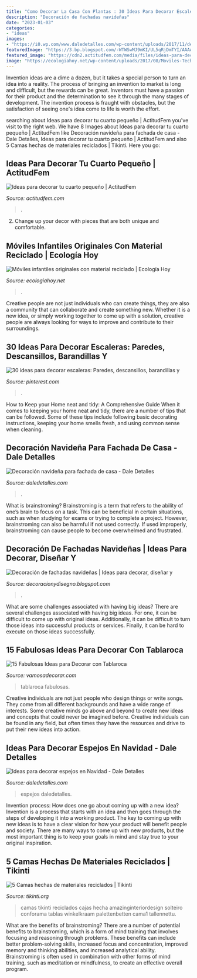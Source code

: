 ```yaml
---
title: "Como Decorar La Casa Con Plantas : 30 Ideas Para Decorar Escaleras: Paredes, Descansillos, Barandillas Y"
description: "Decoración de fachadas navideñas"
date: "2023-01-03"
categories:
- "ideas"
images:
- "https://i0.wp.com/www.daledetalles.com/wp-content/uploads/2017/11/decorar-espejos-en-navidad5.jpg?resize=550%2C733"
featuredImage: "https://3.bp.blogspot.com/-WTWSwMJ9mKI/UL5qRjDmTYI/AAAAAAAAb6M/7m1mqgfWnkU/s1600/fachada-de-navidad5.jpg"
featured_image: "https://cdn2.actitudfem.com/media/files/ideas-para-decorar-tu-cuarto-pequeno_0.jpg"
image: "https://ecologiahoy.net/wp-content/uploads/2017/08/Moviles-Techo-6.jpg"
---
```



Invention ideas are a dime a dozen, but it takes a special person to turn an idea into a reality. The process of bringing an invention to market is long and difficult, but the rewards can be great. Inventors must have a passion for their product and the determination to see it through the many stages of development. The invention process is fraught with obstacles, but the satisfaction of seeing one's idea come to life is worth the effort.

	

		
searching about Ideas para decorar tu cuarto pequeño | ActitudFem you've visit to the right web. We have 8 Images about Ideas para decorar tu cuarto pequeño | ActitudFem like Decoración navideña para fachada de casa - Dale Detalles, Ideas para decorar tu cuarto pequeño | ActitudFem and also 5 Camas hechas de materiales reciclados | Tikinti. Here you go:
		
    
## Ideas Para Decorar Tu Cuarto Pequeño | ActitudFem

<img loading=lazy src="https://cdn2.actitudfem.com/media/files/ideas-para-decorar-tu-cuarto-pequeno_0.jpg" onerror="this.onerror=null;this.src='https://tse4.mm.bing.net/th?id=OIP.IiTTc-l2Ovpakiz8VNzIZQHaFj&amp;pid=15.1';" alt="Ideas para decorar tu cuarto pequeño | ActitudFem">

_Source: actitudfem.com_

>. 

	

2. Change up your decor with pieces that are both unique and comfortable.

    
## Móviles Infantiles Originales Con Material Reciclado | Ecología Hoy

<img loading=lazy src="https://ecologiahoy.net/wp-content/uploads/2017/08/Moviles-Techo-6.jpg" onerror="this.onerror=null;this.src='https://tse3.mm.bing.net/th?id=OIP.xtSEAtYJ27K-YzpwuzqW5QHaNM&amp;pid=15.1';" alt="Móviles infantiles originales con material reciclado | Ecología Hoy">

_Source: ecologiahoy.net_

>. 

	

Creative people are not just individuals who can create things, they are also a community that can collaborate and create something new. Whether it is a new idea, or simply working together to come up with a solution, creative people are always looking for ways to improve and contribute to their surroundings.

    
## 30 Ideas Para Decorar Escaleras: Paredes, Descansillos, Barandillas Y

<img loading=lazy src="https://i.pinimg.com/736x/59/4f/6b/594f6b96913d80d7854ad56436468cd6.jpg" onerror="this.onerror=null;this.src='https://tse1.mm.bing.net/th?id=OIP.0o-SN5CaeldFzrnUTck9ywHaJ4&amp;pid=15.1';" alt="30 ideas para decorar escaleras: Paredes, descansillos, barandillas y">

_Source: pinterest.com_

>. 

	

How to Keep your Home neat and tidy: A Comprehensive Guide
When it comes to keeping your home neat and tidy, there are a number of tips that can be followed. Some of these tips include following basic decorating instructions, keeping your home smells fresh, and using common sense when cleaning.

    
## Decoración Navideña Para Fachada De Casa - Dale Detalles

<img loading=lazy src="https://www.daledetalles.com/wp-content/uploads/2020/09/decoracion-navideña-para-fachada5.jpg" onerror="this.onerror=null;this.src='https://tse1.mm.bing.net/th?id=OIP.lyhj-bTABnJD90ie4O-NbQHaLH&amp;pid=15.1';" alt="Decoración navideña para fachada de casa - Dale Detalles">

_Source: daledetalles.com_

>. 

	

What is brainstroming?
Brainstroming is a term that refers to the ability of one’s brain to focus on a task. This can be beneficial in certain situations, such as when studying for exams or trying to complete a project. However, brainstroming can also be harmful if not used correctly. If used improperly, brainstroming can cause people to become overwhelmed and frustrated.

    
## Decoración De Fachadas Navideñas | Ideas Para Decorar, Diseñar Y

<img loading=lazy src="https://3.bp.blogspot.com/-WTWSwMJ9mKI/UL5qRjDmTYI/AAAAAAAAb6M/7m1mqgfWnkU/s1600/fachada-de-navidad5.jpg" onerror="this.onerror=null;this.src='https://tse1.mm.bing.net/th?id=OIP.PPQdmkD7xhJh_QEBjb5OmAAAAA&amp;pid=15.1';" alt="Decoración de fachadas navideñas | Ideas para decorar, diseñar y">

_Source: decoracionydisegno.blogspot.com_

>. 

	

What are some challenges associated with having big ideas?
There are several challenges associated with having big ideas. For one, it can be difficult to come up with original ideas. Additionally, it can be difficult to turn those ideas into successful products or services. Finally, it can be hard to execute on those ideas successfully.

    
## 15 Fabulosas Ideas Para Decorar Con Tablaroca

<img loading=lazy src="http://vamosadecorar.com/wp-content/uploads/2017/11/deco-tablaroca-28.jpg" onerror="this.onerror=null;this.src='https://tse1.mm.bing.net/th?id=OIP.Zl24lO1UagiXMqlGEuuv6wHaJ4&amp;pid=15.1';" alt="15 Fabulosas Ideas para Decorar con Tablaroca">

_Source: vamosadecorar.com_

>tablaroca fabulosas. 

	

Creative individuals are not just people who design things or write songs. They come from all different backgrounds and have a wide range of interests. Some creative minds go above and beyond to create new ideas and concepts that could never be imagined before. Creative individuals can be found in any field, but often times they have the resources and drive to put their new ideas into action.

    
## Ideas Para Decorar Espejos En Navidad - Dale Detalles

<img loading=lazy src="https://i0.wp.com/www.daledetalles.com/wp-content/uploads/2017/11/decorar-espejos-en-navidad5.jpg?resize=550%2C733" onerror="this.onerror=null;this.src='https://tse3.mm.bing.net/th?id=OIP.Okqdi2E98gjVY0UW7PxzeAHaJ3&amp;pid=15.1';" alt="Ideas para decorar espejos en Navidad - Dale Detalles">

_Source: daledetalles.com_

>espejos daledetalles. 

	

Invention process: How does one go about coming up with a new idea?
Invention is a process that starts with an idea and then goes through the steps of developing it into a working product. The key to coming up with new ideas is to have a clear vision for how your product will benefit people and society. There are many ways to come up with new products, but the most important thing is to keep your goals in mind and stay true to your original inspiration.

    
## 5 Camas Hechas De Materiales Reciclados | Tikinti

<img loading=lazy src="http://tikinti.org/wp-content/uploads/2014/01/cama1.jpg" onerror="this.onerror=null;this.src='https://tse1.mm.bing.net/th?id=OIP.UiCVO9AipAjDi7o1cqG8HgHaLG&amp;pid=15.1';" alt="5 Camas hechas de materiales reciclados | Tikinti">

_Source: tikinti.org_

>camas tikinti reciclados cajas hecha amazinginteriordesign solteiro conforama tablas winkelkraam palettenbetten cama1 tallennettu. 

	

What are the benefits of brainstroming?
There are a number of potential benefits to brainstroming, which is a form of mind training that involves focusing and reasoning through problems. These benefits can include better problem-solving skills, increased focus and concentration, improved memory and thinking abilities, and increased analytical ability. Brainstroming is often used in combination with other forms of mind training, such as meditation or mindfulness, to create an effective overall program.

